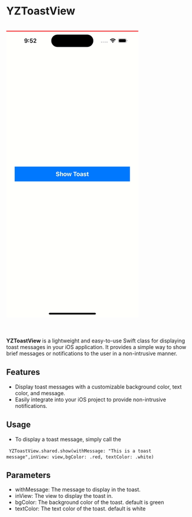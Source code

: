 
# YZToastView

<br>

<div align="left">
  <img src="/YZToastView/Resource/ToastView.gif" alt="Sample YZToastView" style="margin-bottom: 20px;">
</div>

<br>


**YZToastView** is a lightweight and easy-to-use Swift class for displaying toast messages in your iOS application. It provides a simple way to show brief messages or notifications to the user in a non-intrusive manner.

## Features

- Display toast messages with a customizable background color, text color, and message.
- Easily integrate into your iOS project to provide non-intrusive notifications.

## Usage

- To display a toast message, simply call the 

```
 YZToastView.shared.show(withMessage: "This is a toast message",inView: view,bgColor: .red, textColor: .white)
```

## Parameters

- withMessage: The message to display in the toast.
- inView: The view to display the toast in.
- bgColor: The background color of the toast. default is green
- textColor: The text color of the toast. default is white
